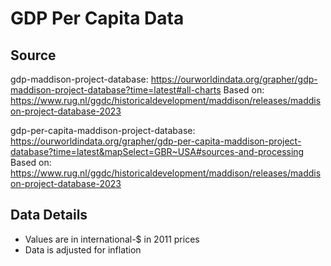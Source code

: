 # GDP Per Capita Data

## Source
gdp-maddison-project-database:
https://ourworldindata.org/grapher/gdp-maddison-project-database?time=latest#all-charts
Based on: https://www.rug.nl/ggdc/historicaldevelopment/maddison/releases/maddison-project-database-2023

gdp-per-capita-maddison-project-database:
https://ourworldindata.org/grapher/gdp-per-capita-maddison-project-database?time=latest&mapSelect=GBR~USA#sources-and-processing
Based on: https://www.rug.nl/ggdc/historicaldevelopment/maddison/releases/maddison-project-database-2023

## Data Details
- Values are in international-$ in 2011 prices
- Data is adjusted for inflation